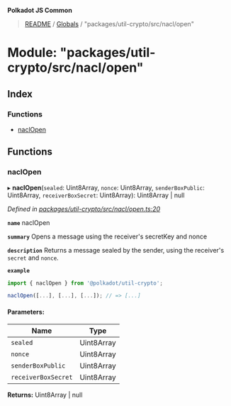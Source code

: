**Polkadot JS Common**

> [README](../README.md) / [Globals](../globals.md) / "packages/util-crypto/src/nacl/open"

# Module: "packages/util-crypto/src/nacl/open"

## Index

### Functions

* [naclOpen](_packages_util_crypto_src_nacl_open_.md#naclopen)

## Functions

### naclOpen

▸ **naclOpen**(`sealed`: Uint8Array, `nonce`: Uint8Array, `senderBoxPublic`: Uint8Array, `receiverBoxSecret`: Uint8Array): Uint8Array \| null

*Defined in [packages/util-crypto/src/nacl/open.ts:20](https://github.com/polkadot-js/common/blob/975103fd/packages/util-crypto/src/nacl/open.ts#L20)*

**`name`** naclOpen

**`summary`** Opens a message using the receiver's secretKey and nonce

**`description`** 
Returns a message sealed by the sender, using the receiver's `secret` and `nonce`.

**`example`** 
<BR>

```javascript
import { naclOpen } from '@polkadot/util-crypto';

naclOpen([...], [...], [...]); // => [...]
```

#### Parameters:

Name | Type |
------ | ------ |
`sealed` | Uint8Array |
`nonce` | Uint8Array |
`senderBoxPublic` | Uint8Array |
`receiverBoxSecret` | Uint8Array |

**Returns:** Uint8Array \| null
